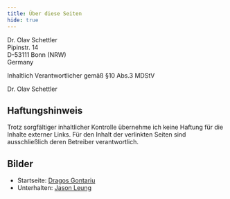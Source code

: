 ```yaml
---
title: Über diese Seiten
hide: true
---
```

Dr. Olav Schettler  
Pipinstr. 14  
D-53111 Bonn (NRW)  
Germany

Inhaltlich Verantwortlicher gemäß §10 Abs.3 MDStV

Dr. Olav Schettler

## Haftungshinweis

Trotz sorgfältiger inhaltlicher Kontrolle übernehme ich keine Haftung für die Inhalte externer Links. Für den Inhalt der verlinkten Seiten sind ausschließlich deren Betreiber verantwortlich.

## Bilder

* Startseite: [Dragos Gontariu](https://unsplash.com/de/fotos/54VAb3f1z6w)
* Unterhalten: [Jason Leung](https://unsplash.com/de/fotos/mZNRsYE9Qi4)
